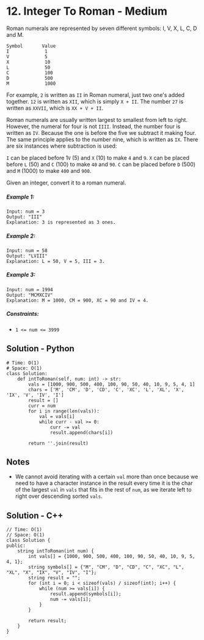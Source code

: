 # 12. Integer To Roman - Medium

Roman numerals are represented by seven different symbols: I, V, X, L, C, D and M.

```
Symbol       Value
I             1
V             5
X             10
L             50
C             100
D             500
M             1000
```

For example, `2` is written as `II` in Roman numeral, just two one's added together. `12` is written as `XII`, which is simply `X + II`. The number `27` is written as `XXVII`, which is `XX + V + II`.

Roman numerals are usually written largest to smallest from left to right. However, the numeral for four is not `IIII`. Instead, the number four is written as `IV`. Because the one is before the five we subtract it making four. The same principle applies to the number nine, which is written as `IX`. There are six instances where subtraction is used:

`I` can be placed before 1`V` (5) and `X` (10) to make `4` and `9`. 
`X` can be placed before `L` (50) and `C` (100) to make `40` and `90`. 
`C` can be placed before `D` (500) and `M` (1000) to make `400` and `900`.

Given an integer, convert it to a roman numeral.

##### Example 1:

```
Input: num = 3
Output: "III"
Explanation: 3 is represented as 3 ones.
```

##### Example 2:

```
Input: num = 58
Output: "LVIII"
Explanation: L = 50, V = 5, III = 3.
```

##### Example 3:

```
Input: num = 1994
Output: "MCMXCIV"
Explanation: M = 1000, CM = 900, XC = 90 and IV = 4.
```

##### Constraints:

- `1 <= num <= 3999`

## Solution - Python
```
# Time: O(1)
# Space: O(1)
class Solution:
    def intToRoman(self, num: int) -> str:
        vals = [1000, 900, 500, 400, 100, 90, 50, 40, 10, 9, 5, 4, 1]
        chars = ['M', 'CM', 'D', 'CD', 'C', 'XC', 'L', 'XL', 'X', 'IX', 'V', 'IV', 'I']
        result = []
        curr = num
        for i in range(len(vals)):
            val = vals[i]
            while curr - val >= 0:
                curr -= val
                result.append(chars[i])
                
        return ''.join(result)
```

## Notes
- We cannot avoid iterating with a certain `val` more than once because we need to have a character instance in the result every time it is the char of the largest `val` in `vals` that fits in the rest of `num`, as we iterate left to right over descending sorted `vals`.

## Solution - C++
```
// Time: O(1)
// Space: O(1)
class Solution {
public:
    string intToRoman(int num) {
        int vals[] = {1000, 900, 500, 400, 100, 90, 50, 40, 10, 9, 5, 4, 1};
        string symbols[] = {"M", "CM", "D", "CD", "C", "XC", "L", "XL", "X", "IX", "V", "IV", "I"};
        string result = "";
        for (int i = 0; i < sizeof(vals) / sizeof(int); i++) {
            while (num >= vals[i]) {
                result.append(symbols[i]);
                num -= vals[i];
            }
        }

        return result;
    }
}
```
